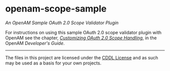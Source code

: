 <!--  
/*
 * The contents of this file are subject to the terms of the Common Development and
 * Distribution License (the License). You may not use this file except in compliance with the
 * License.
 *
 * You can obtain a copy of the License at legal/CDDLv1.0.txt. See the License for the
 * specific language governing permission and limitations under the License.
 *
 * When distributing Covered Software, include this CDDL Header Notice in each file and include
 * the License file at legal/CDDLv1.0.txt. If applicable, add the following below the CDDL
 * Header, with the fields enclosed by brackets [] replaced by your own identifying
 * information: "Portions copyright [year] [name of copyright owner]".
 *
 * Copyright 2017 ForgeRock AS.
 */
-->
# openam-scope-sample

*An OpenAM Sample OAuth 2.0 Scope Validator Plugin*

For instructions on using this sample OAuth 2.0 scope validator plugin
with OpenAM see the chapter,
*[Customizing OAuth 2.0 Scope Handling](https://backstage.forgerock.com/docs/openam/12.0.0/dev-guide#chap-oauth2-scopes)*,
in the OpenAM *Developer's Guide*.


* * *

The files in this project are licensed under the [CDDL License](https://forum.forgerock.com/cddlv1-0/) and as such may be used as a basis for your own projects.
